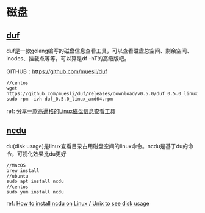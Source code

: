 # 磁盘

## [duf](#duf)

duf是一款golang编写的磁盘信息查看工具，可以查看磁盘总空间、剩余空间、inodes、挂载点等等，可以算是df -hT的高级版吧。

GITHUB：https://github.com/muesli/duf
```
//centos
wget https://github.com/muesli/duf/releases/download/v0.5.0/duf_0.5.0_linux_amd64.rpm
sudo rpm -ivh duf_0.5.0_linux_amd64.rpm
```
ref: [分享一款高逼格的Linux磁盘信息查看工具](https://mp.weixin.qq.com/s/pKMZDaurweBSRlaEYtq5tw)

## [ncdu](#ncdu)
du(disk usage)是linux查看目录占用磁盘空间的linux命令。ncdu是基于du的命令，可视化效果比du更好
```shell
//MacOS
brew install 
//ubuntu
sudo apt install ncdu
//centos
sudo yum install ncdu
```
ref: [How to install ncdu on Linux / Unix to see disk usage](https://www.cyberciti.biz/open-source/install-ncdu-on-linux-unix-ncurses-disk-usage/)